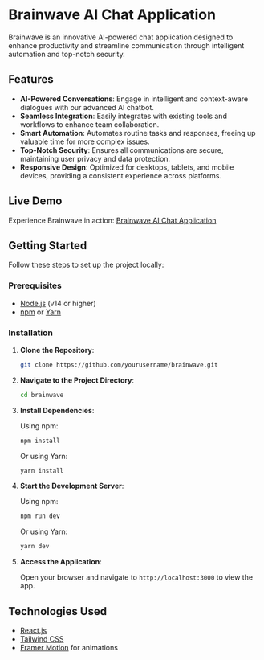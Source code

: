 # Brainwave AI Chat Application

Brainwave is an innovative AI-powered chat application designed to enhance productivity and streamline communication through intelligent automation and top-notch security.

## Features

- **AI-Powered Conversations**: Engage in intelligent and context-aware dialogues with our advanced AI chatbot.
- **Seamless Integration**: Easily integrates with existing tools and workflows to enhance team collaboration.
- **Smart Automation**: Automates routine tasks and responses, freeing up valuable time for more complex issues.
- **Top-Notch Security**: Ensures all communications are secure, maintaining user privacy and data protection.
- **Responsive Design**: Optimized for desktops, tablets, and mobile devices, providing a consistent experience across platforms.

## Live Demo

Experience Brainwave in action: [Brainwave AI Chat Application](https://ra-brainwave.vercel.app/)

## Getting Started

Follow these steps to set up the project locally:

### Prerequisites

- [Node.js](https://nodejs.org/) (v14 or higher)
- [npm](https://www.npmjs.com/) or [Yarn](https://yarnpkg.com/)

### Installation

1. **Clone the Repository**:

    ```bash
    git clone https://github.com/yourusername/brainwave.git
    ```

2. **Navigate to the Project Directory**:

    ```bash
    cd brainwave
    ```

3. **Install Dependencies**:

    Using npm:

    ```bash
    npm install
    ```

    Or using Yarn:

    ```bash
    yarn install
    ```

4. **Start the Development Server**:

    Using npm:

    ```bash
    npm run dev
    ```

    Or using Yarn:

    ```bash
    yarn dev
    ```

5. **Access the Application**:

    Open your browser and navigate to `http://localhost:3000` to view the app.

## Technologies Used

  - [React.js](https://reactjs.org/)
  - [Tailwind CSS](https://tailwindcss.com/)
  - [Framer Motion](https://www.framer.com/motion/) for animations
